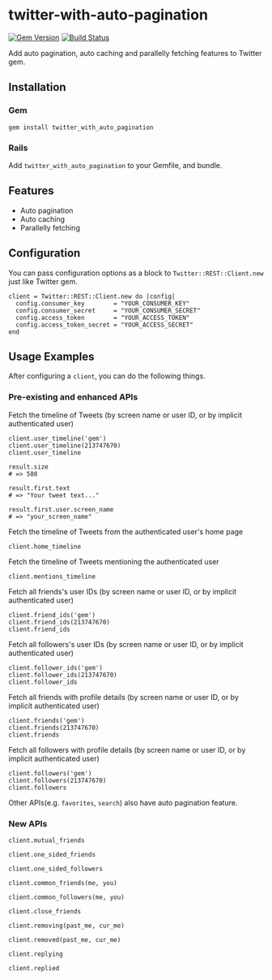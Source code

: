 twitter-with-auto-pagination
============================

[![Gem Version](https://badge.fury.io/rb/twitter_with_auto_pagination.png)](https://badge.fury.io/rb/twitter_with_auto_pagination)
[![Build Status](https://travis-ci.org/ts-3156/twitter-with-auto-pagination.svg?branch=master)](https://travis-ci.org/ts-3156/twitter-with-auto-pagination)

Add auto pagination, auto caching and parallelly fetching features to Twitter gem.

## Installation

### Gem

```
gem install twitter_with_auto_pagination
```

### Rails

Add `twitter_with_auto_pagination` to your Gemfile, and bundle.

## Features

* Auto pagination
* Auto caching
* Parallelly fetching

## Configuration

You can pass configuration options as a block to `Twitter::REST::Client.new` just like Twitter gem.

```
client = Twitter::REST::Client.new do |config|
  config.consumer_key        = "YOUR_CONSUMER_KEY"
  config.consumer_secret     = "YOUR_CONSUMER_SECRET"
  config.access_token        = "YOUR_ACCESS_TOKEN"
  config.access_token_secret = "YOUR_ACCESS_SECRET"
end
```

## Usage Examples

After configuring a `client`, you can do the following things.

### Pre-existing and enhanced APIs

Fetch the timeline of Tweets (by screen name or user ID, or by implicit authenticated user)

```
client.user_timeline('gem')
client.user_timeline(213747670)
client.user_timeline

result.size
# => 588

result.first.text
# => "Your tweet text..."

result.first.user.screen_name
# => "your_screen_name"
```

Fetch the timeline of Tweets from the authenticated user's home page

```
client.home_timeline
```

Fetch the timeline of Tweets mentioning the authenticated user

```
client.mentions_timeline
```

Fetch all friends's user IDs (by screen name or user ID, or by implicit authenticated user)

```
client.friend_ids('gem')
client.friend_ids(213747670)
client.friend_ids
```

Fetch all followers's user IDs (by screen name or user ID, or by implicit authenticated user)

```
client.follower_ids('gem')
client.follower_ids(213747670)
client.follower_ids
```

Fetch all friends with profile details (by screen name or user ID, or by implicit authenticated user)

```
client.friends('gem')
client.friends(213747670)
client.friends
```

Fetch all followers with profile details (by screen name or user ID, or by implicit authenticated user)

```
client.followers('gem')
client.followers(213747670)
client.followers
```

Other APIs(e.g. `favorites`, `search`) also have auto pagination feature. 

### New APIs

```
client.mutual_friends
```

```
client.one_sided_friends
```

```
client.one_sided_followers
```

```
client.common_friends(me, you)
```

```
client.common_followers(me, you)
```

```
client.close_friends
```

```
client.removing(past_me, cur_me)
```

```
client.removed(past_me, cur_me)
```

```
client.replying
```

```
client.replied
```
